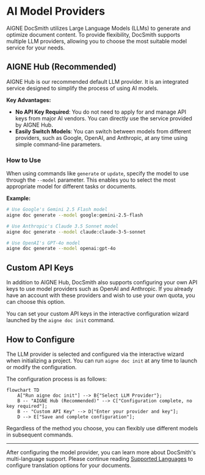# AI Model Providers

AIGNE DocSmith utilizes Large Language Models (LLMs) to generate and optimize document content. To provide flexibility, DocSmith supports multiple LLM providers, allowing you to choose the most suitable model service for your needs.

## AIGNE Hub (Recommended)

AIGNE Hub is our recommended default LLM provider. It is an integrated service designed to simplify the process of using AI models.

**Key Advantages:**
- **No API Key Required**: You do not need to apply for and manage API keys from major AI vendors. You can directly use the service provided by AIGNE Hub.
- **Easily Switch Models**: You can switch between models from different providers, such as Google, OpenAI, and Anthropic, at any time using simple command-line parameters.

### How to Use

When using commands like `generate` or `update`, specify the model to use through the `--model` parameter. This enables you to select the most appropriate model for different tasks or documents.

**Example:**

```bash
# Use Google's Gemini 2.5 Flash model
aigne doc generate --model google:gemini-2.5-flash

# Use Anthropic's Claude 3.5 Sonnet model
aigne doc generate --model claude:claude-3-5-sonnet

# Use OpenAI's GPT-4o model
aigne doc generate --model openai:gpt-4o
```

## Custom API Keys

In addition to AIGNE Hub, DocSmith also supports configuring your own API keys to use model providers such as OpenAI and Anthropic. If you already have an account with these providers and wish to use your own quota, you can choose this option.

You can set your custom API keys in the interactive configuration wizard launched by the `aigne doc init` command.

## How to Configure

The LLM provider is selected and configured via the interactive wizard when initializing a project. You can run `aigne doc init` at any time to launch or modify the configuration.

The configuration process is as follows:

```mermaid
flowchart TD
    A["Run aigne doc init"] --> B{"Select LLM Provider"};
    B -- "AIGNE Hub (Recommended)" --> C["Configuration complete, no key required"];
    B -- "Custom API Key" --> D["Enter your provider and key"];
    D --> E["Save and complete configuration"];
```

Regardless of the method you choose, you can flexibly use different models in subsequent commands.

---

After configuring the model provider, you can learn more about DocSmith's multi-language support. Please continue reading [Supported Languages](./configuration-supported-languages.md) to configure translation options for your documents.